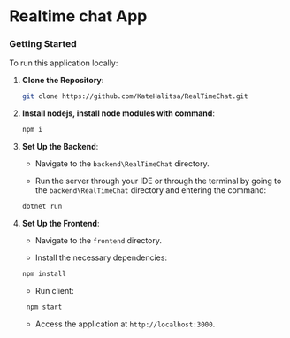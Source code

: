 # Realtime chat App
### Getting Started

To run this application locally:

1. **Clone the Repository**:

   ```bash
   git clone https://github.com/KateHalitsa/RealTimeChat.git
   ```
2. **Install nodejs, install node modules with command**:

    ```bash
    npm i
    ```
3. **Set Up the Backend**:

   * Navigate to the `backend\RealTimeChat` directory.

   * Run the server through your IDE or through the terminal by going to the `backend\RealTimeChat` directory and entering the command:
     
   ```bash
   dotnet run
   ```
4. **Set Up the Frontend**:

   * Navigate to the `frontend` directory.

   * Install the necessary dependencies:

   ```bash
   npm install
   ```

   * Run client:

   ```bash
    npm start
    ```

   * Access the application at `http://localhost:3000`.
   
  
